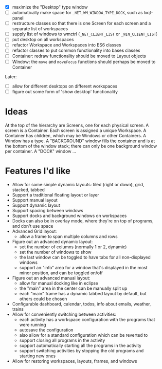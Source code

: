 * [x] maximize the "Desktop" type window
* [ ] automatically make space for `_NET_WM_WINDOW_TYPE_DOCK`, such as lxqt-panel
* [ ] restructure classes so that there is one Screen for each screen and a separate list of workspaces
* [ ] supply list of windows to wmctrl (`_NET_CLIENT_LIST` or `_WIN_CLIENT_LIST`)
* [ ] put desktop on all workspaces
* [ ] refactor Workspace and Workspaces into ES6 classes
* [ ] refactor classes to put common functionality into bases classes
* [ ] Container: redraw functionality should be moved to Layout objects
* [ ] Window: the `move` and `moveFocus` functions should perhaps be moved to Container

Later:
* [ ] allow for different desktops on different workspaces
* [ ] figure out some form of 'show desktop' functionality

# Ideas

At the top of the hierarchy are Screens, one for each physical screen.
A screen is a Container.
Each screen is assigned a unique Workspace.
A Container has children, which may be Windows or other Containers.
A Window has a type.
A "BACKGROUND" window fills the container and is at the bottom of the window stack;
there can only be one background window per container.
A "DOCK" window ...

# Features I'd like

* Allow for some simple dynamic layouts: tiled (right or down), grid, stacked, tabbed
* Support a traditional floating layout or layer
* Support manual layout
* Support dynamic layout
* Support spacing between windows
* Support docks and background windows on workspaces
* Docks can also be in overlay mode, where they're on top of programs, and don't use space
* Advanced Grid layout:
	* allow a frame to span multiple columns and rows
* Figure out an advanced dynamic layout:
	* set the number of columns (normally 1 or 2, dynamic)
	* set the number of windows to show
	* the last window can be toggled to have tabs for all non-displayed windows
	* support an "info" area for a window that's displayed in the most minor position, and can be toggled on/off
* Figure out an advanced manual layout:
	* allow for manual docking like in eclipse
	* the "main" area in the center can be manually split up
	* each "main" frame has a dynamic tabbed layout by default, but others could be chosen
* Configurable dashboard, calendar, todos, info about emails, weather, trains
* Allow for conveniently switching between activities:
	* each activity has a workspace configuration with the programs that were running
	* autosave the configuration
	* also allow for a standard configuration which can be reverted to
	* support closing all programs in the activity
	* support automatically starting all the programs in the activity
	* support switching activities by stopping the old programs and starting new ones
* Allow for restoring workspaces, layouts, frames, and windows
